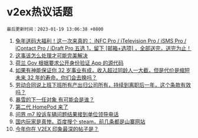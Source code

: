 # v2ex热议话题

`最后更新时间：2023-01-19 13:06:38 +0800`

1. [兔年送码大福利！这一次来真的： iNFC Pro / iTelevision Pro / iSMS Pro / iContact Pro / iDraft Pro 五选 1，留下 [邮箱+选项] ，全部送完，送完为止！](https://www.v2ex.com/t/909811)
1. [这事该怎么处理才可能完美解决](https://www.v2ex.com/t/909716)
1. [荷兰 Gov 根据要求公开身份验证 App 的源代码](https://www.v2ex.com/t/909731)
1. [如果有神能保证你 32 岁事业有成，收入超过同龄人一大截，但是代价是缩短未来 32 年的寿命，你们会去换吗？](https://www.v2ex.com/t/909742)
1. [劳动合同说上班下班所有产出归公司所有，持续到离职后一年，这个条款有效吗？](https://www.v2ex.com/t/909700)
1. [暴雪的下一任对象 有可能会是谁？](https://www.v2ex.com/t/909740)
1. [第二代 HomePod 来了](https://www.v2ex.com/t/909786)
1. [问界 m7 投诉车辆问题结果接到单位领导电话](https://www.v2ex.com/t/909816)
1. [国内玩家是真惨。百度搜个 steam，前几条都是山寨网站](https://www.v2ex.com/t/909768)
1. [今年你在 V2EX 印象最深的帖子是？](https://www.v2ex.com/t/909709)

